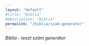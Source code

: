 ```yaml
---
layout: "default"
#title: "Biblia"
#description: "Biblia"
permalink: "/biblia/szam-generator"
---
```

<!--
This work is licensed under a
Creative Commons Attribution-ShareAlike 4.0 International License.
(https://creativecommons.org/licenses/by-sa/4.0/)
-->

*Biblia - teszt szám generátor*
